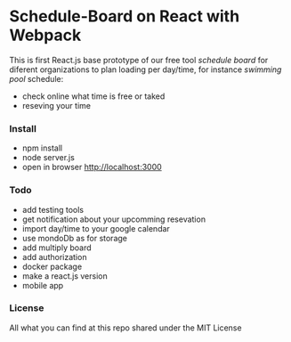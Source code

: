 # Schedule-Board on React with Webpack

This is first React.js base prototype of our free tool *schedule board* for diferent organizations to plan loading per day/time, for instance *swimming pool* schedule:

* check online what time is free or taked
* reseving your time

### Install

* npm install
* node server.js
* open in browser [http://localhost:3000](http://localhost:3000)

### Todo

* add testing tools
* get notification about your upcomming resevation
* import day/time to your google calendar
* use mondoDb as for storage
* add multiply board
* add authorization
* docker package
* make a react.js version
* mobile app

### License

All what you can find at this repo shared under the MIT License

